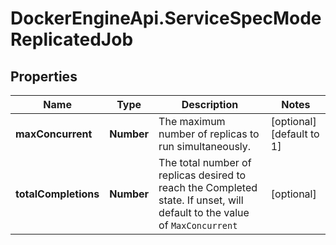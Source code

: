 # DockerEngineApi.ServiceSpecModeReplicatedJob

## Properties
Name | Type | Description | Notes
------------ | ------------- | ------------- | -------------
**maxConcurrent** | **Number** | The maximum number of replicas to run simultaneously.  | [optional] [default to 1]
**totalCompletions** | **Number** | The total number of replicas desired to reach the Completed state. If unset, will default to the value of `MaxConcurrent`  | [optional] 


